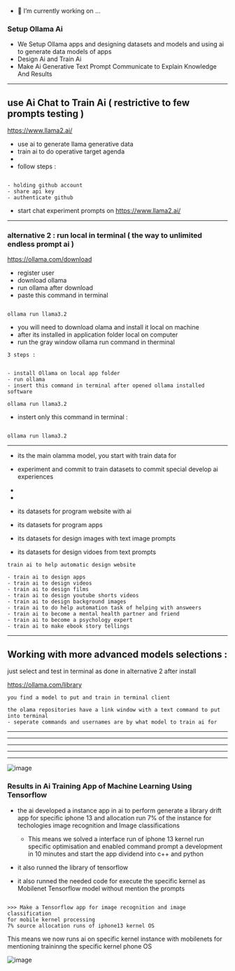 
- 🔭 I’m currently working on ...


### Setup Ollama Ai

- We Setup Ollama apps and designing datasets and models and using ai to generate data models of apps
- Design Ai and Train Ai
- Make Ai Generative Text Prompt Communicate to Explain Knowledge And Results



--------------


## use Ai Chat to Train Ai ( restrictive to few prompts testing )

https://www.llama2.ai/


- use ai to generate llama generative data
- train ai to do operative target agenda
-
- follow steps :

```

- holding github account
- share api key
- authenticate github

```


- start chat experiment prompts on https://www.llama2.ai/
  
---------------



### alternative 2 : run local in terminal ( the way to unlimited endless prompt ai )

https://ollama.com/download

- register user
- download ollama
- run ollama after download
- paste this command in terminal

```

ollama run llama3.2

```

- you will need to download olama and install it local on machine
- after its installed in application folder local on computer
- run the gray window ollama run command in therminal


```
3 steps :


- install Ollama on local app folder
- run ollama
- insert this command in terminal after opened ollama installed software

ollama run llama3.2

```

- instert only this command in terminal :

```

ollama run llama3.2

```

------------------



- its the main olamma model, you start with train data for
- experiment and commit to train datasets to commit special develop ai experiences

-
-
- its datasets for program website with ai
- its datasets for program apps
- its datasets for design images with text image prompts
- its datasets for design vidoes from text prompts



```
train ai to help automatic design website

- train ai to design apps
- train ai to design videos
- train ai to design films
- train ai to design youtube shorts videos
- train ai to design background images
- train ai to do help automation task of helping with answeers
- train ai to become a mental health partner and friend
- train ai to become a psychology expert
- train ai to make ebook story tellings

```

---------------

## Working with more advanced models selections : 

just select and test in terminal as done in alternative 2 after install

https://ollama.com/library


```
you find a model to put and train in terminal client

```

```
the olama repositories have a link window with a text command to put into terminal
- seperate commands and usernames are by what model to train ai for

```



---------------
---------------
---------------
---------------
---------------

![image](https://github.com/user-attachments/assets/0e3d835d-e0f2-4073-8f6b-55050570d1ed)




### Results in Ai Training App of Machine Learning Using Tensorflow

- the ai developed a instance app in ai to perform generate a library drift app for specific iphone 13
  and allocation run 7% of the instance for techologies image recognition and Image classifications


  - This means we solved a interface run of iphone 13 kernel run specific optimisation and enabled command prompt a development
  in 10 minutes and start the app dividend into c++ and python
- it also runned the library of tensorflow
- it also runned the needed code for execute the specific kernel as Mobilenet Tensorflow model without mention the prompts


```

>>> Make a Tensorflow app for image recognition and image classification
for mobile kernel processing
7% source allocation runs of iphone13 kernel OS

```


This means we now runs ai on specific kernel instance with mobilenets for mentioning traininng the specific kernel phone OS

![image](https://github.com/user-attachments/assets/acc3196f-d6d2-40c9-911a-bf916a9c04d9)
